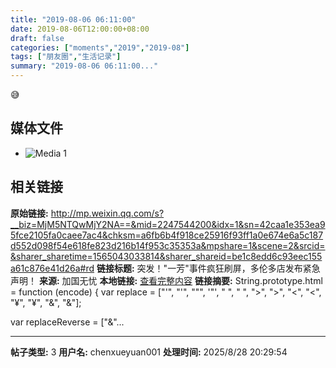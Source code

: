 ```yaml
---
title: "2019-08-06 06:11:00"
date: 2019-08-06T12:00:00+08:00
draft: false
categories: ["moments","2019","2019-08"]
tags: ["朋友圈","生活记录"]
summary: "2019-08-06 06:11:00..."
---
```


😅

## 媒体文件

- ![Media 1](/Moments/photos/2019-08-06/201908060611000.jpg)

## 相关链接

**原始链接:** http://mp.weixin.qq.com/s?__biz=MjM5NTQwMjY2NA==&mid=2247544200&idx=1&sn=42caa1e353ea95fce2105fa0caee7ac4&chksm=a6fb6b4f918ce25916f93ff1a0e674e6a5c187d552d098f54e618fe823d216b14f953c35353a&mpshare=1&scene=2&srcid=&sharer_sharetime=1565043033814&sharer_shareid=be1c8edd6c93eec155a61c876e41d26a#rd
**链接标题:** 突发！"一芳"事件疯狂刷屏，多伦多店发布紧急声明！
**来源:** 加国无忧
**本地链接:** [查看完整内容](/link_content/2019/08/2019-08-06-2/link_content/)
**链接摘要:** String.prototype.html = function (encode) {
  var replace = ["&#39;", "'", "&quot;", '"', "&nbsp;", " ", "&gt;", ">", "&lt;", "<", "&yen;", "¥", "&amp;", "&"];
 
 
 
 
 
  
  var replaceReverse = ["&"...

---

**帖子类型:** 3
**用户名:** chenxueyuan001
**处理时间:** 2025/8/28 20:29:54
